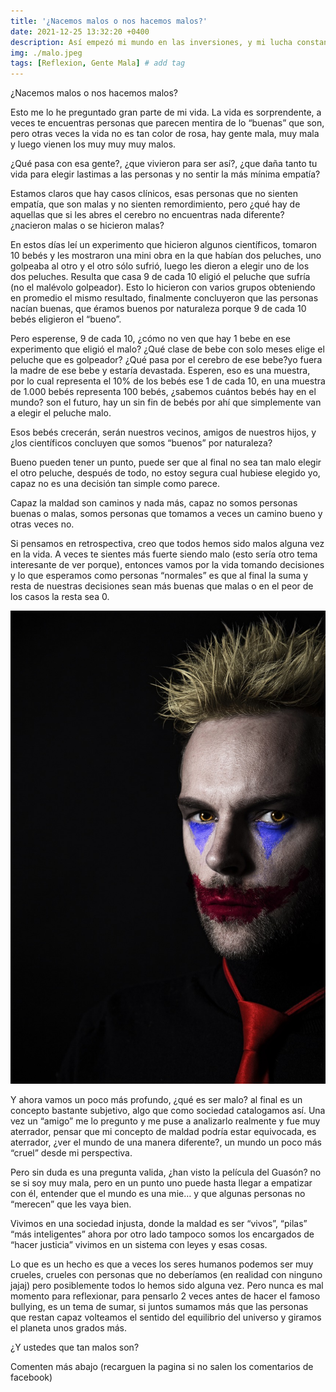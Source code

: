 ```yaml
---
title: '¿Nacemos malos o nos hacemos malos?'
date: 2021-12-25 13:32:20 +0400
description: Así empezó mi mundo en las inversiones, y mi lucha constante por salir del sistema. # Add post description (optional)
img: ./malo.jpeg
tags: [Reflexion, Gente Mala] # add tag 
---
```


¿Nacemos malos o nos hacemos malos?

Esto me lo he preguntado gran parte de mi vida. La vida es sorprendente, a veces te encuentras personas que parecen mentira de lo “buenas” que son, pero otras veces la vida no es tan color de rosa, hay gente mala, muy mala y luego vienen los muy muy muy malos.

¿Qué pasa con esa gente?, ¿que vivieron para ser así?, ¿que daña tanto tu vida para elegir lastimas a las personas y no sentir la más mínima empatía?

Estamos claros que hay casos clínicos, esas personas que no sienten empatía, que son malas y no sienten remordimiento, pero ¿qué hay de aquellas que si les abres el cerebro no encuentras nada diferente? ¿nacieron malas o se hicieron malas?

En estos días leí un experimento que hicieron algunos científicos, tomaron 10 bebés y les mostraron una mini obra en la que habían dos peluches, uno golpeaba al otro y el otro sólo sufrió, luego les dieron a elegir uno de los dos peluches. Resulta que casa 9 de cada 10 eligió el peluche que sufría (no el malévolo golpeador). Esto lo hicieron con varios grupos obteniendo en promedio el mismo resultado, finalmente concluyeron que las personas nacían buenas, que éramos buenos por naturaleza porque 9 de cada 10 bebés eligieron el “bueno”. 

Pero esperense, 9 de cada 10, ¿cómo no ven que hay 1 bebe en ese experimento que eligió el malo? ¿Qué clase de bebe con solo meses elige el peluche que es golpeador? ¿Qué pasa por el cerebro de ese bebe?yo fuera la madre de ese bebe y estaría devastada. Esperen, eso es una muestra, por lo cual representa el 10% de los bebés ese 1 de cada 10, en una muestra de 1.000 bebés representa 100 bebés, ¿sabemos cuántos bebés hay en el mundo? son el futuro, hay un sin fin de bebés por ahí que simplemente van a elegir el peluche malo. 

Esos bebés crecerán, serán nuestros vecinos, amigos de nuestros hijos, y ¿los científicos concluyen que somos “buenos” por naturaleza? 

Bueno pueden tener un punto, puede ser que al final no sea tan malo elegir el otro peluche, después de todo, no estoy segura cual hubiese elegido yo, capaz no es una decisión tan simple como parece.

Capaz la maldad son caminos y nada más, capaz no somos personas buenas o malas, somos personas que tomamos a veces un camino bueno y otras veces no.  

Si pensamos en retrospectiva, creo que todos hemos sido malos alguna vez en la vida. A veces te sientes más fuerte siendo malo (esto sería otro tema interesante de ver porque), entonces vamos por la vida tomando decisiones y lo que esperamos como personas “normales” es que al final la suma y resta de nuestras decisiones sean más buenas que malas o en el peor de los casos la resta sea 0.

![img](malo.jpeg)

Y ahora vamos un poco más profundo, ¿qué es ser malo? al final es un concepto bastante subjetivo, algo que como sociedad catalogamos así. Una vez un “amigo” me lo pregunto y me puse a analizarlo realmente y fue muy aterrador, pensar que mi concepto de maldad podría estar equivocada, es aterrador, ¿ver el mundo de una manera diferente?, un mundo un poco más “cruel” desde mi perspectiva.

Pero sin duda es una pregunta valida, ¿han visto la película del Guasón? no se si soy muy mala, pero en un punto uno puede hasta llegar a empatizar con él, entender que el mundo es una mie… y que algunas personas no “merecen” que les vaya bien. 

Vivimos en una sociedad injusta, donde la maldad es ser “vivos”, “pilas” “más inteligentes” ahora por otro lado tampoco somos los encargados de “hacer justicia” vivimos en un sistema con leyes y esas cosas. 

Lo que es un hecho es que a veces los seres humanos podemos ser muy crueles, crueles con personas que no deberíamos (en realidad con ninguno jajaj) pero posiblemente todos lo hemos sido alguna vez. Pero nunca es mal momento para reflexionar, para pensarlo 2 veces antes de hacer el famoso bullying, es un tema de sumar, si juntos sumamos más que las personas que restan capaz volteamos el sentido del equilibrio del universo y giramos el planeta unos grados más. 

¿Y ustedes que tan malos son?

Comenten más abajo (recarguen la pagina si no salen los comentarios de facebook)
